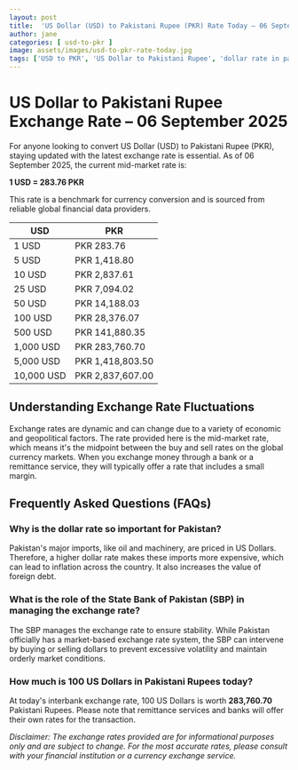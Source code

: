 ```yaml
---
layout: post
title:  'US Dollar (USD) to Pakistani Rupee (PKR) Rate Today – 06 September 2025'
author: jane
categories: [ usd-to-pkr ]
image: assets/images/usd-to-pkr-rate-today.jpg
tags: ['USD to PKR', 'US Dollar to Pakistani Rupee', 'dollar rate in pakistan', 'today dollar rate open market', 'usa to pakistan dollar rate']
---
```


# US Dollar to Pakistani Rupee Exchange Rate – 06 September 2025

For anyone looking to convert US Dollar (USD) to Pakistani Rupee (PKR), staying updated with the latest exchange rate is essential. As of 06 September 2025, the current mid-market rate is:

**1 USD = 283.76 PKR**

This rate is a benchmark for currency conversion and is sourced from reliable global financial data providers.

| USD | PKR |
| --- | --- |
| 1 USD | PKR 283.76 |
| 5 USD | PKR 1,418.80 |
| 10 USD | PKR 2,837.61 |
| 25 USD | PKR 7,094.02 |
| 50 USD | PKR 14,188.03 |
| 100 USD | PKR 28,376.07 |
| 500 USD | PKR 141,880.35 |
| 1,000 USD | PKR 283,760.70 |
| 5,000 USD | PKR 1,418,803.50 |
| 10,000 USD | PKR 2,837,607.00 |


## Understanding Exchange Rate Fluctuations

Exchange rates are dynamic and can change due to a variety of economic and geopolitical factors. The rate provided here is the mid-market rate, which means it's the midpoint between the buy and sell rates on the global currency markets. When you exchange money through a bank or a remittance service, they will typically offer a rate that includes a small margin.

## Frequently Asked Questions (FAQs)

### Why is the dollar rate so important for Pakistan?

Pakistan's major imports, like oil and machinery, are priced in US Dollars. Therefore, a higher dollar rate makes these imports more expensive, which can lead to inflation across the country. It also increases the value of foreign debt.

### What is the role of the State Bank of Pakistan (SBP) in managing the exchange rate?

The SBP manages the exchange rate to ensure stability. While Pakistan officially has a market-based exchange rate system, the SBP can intervene by buying or selling dollars to prevent excessive volatility and maintain orderly market conditions.

### How much is 100 US Dollars in Pakistani Rupees today?

At today's interbank exchange rate, 100 US Dollars is worth **283,760.70** Pakistani Rupees. Please note that remittance services and banks will offer their own rates for the transaction.



*Disclaimer: The exchange rates provided are for informational purposes only and are subject to change. For the most accurate rates, please consult with your financial institution or a currency exchange service.*
